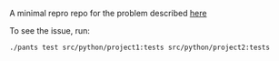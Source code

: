 A minimal repro repo for the problem described
[here](https://github.com/pantsbuild/pants/issues/6401)


To see the issue, run:

```
./pants test src/python/project1:tests src/python/project2:tests
```

